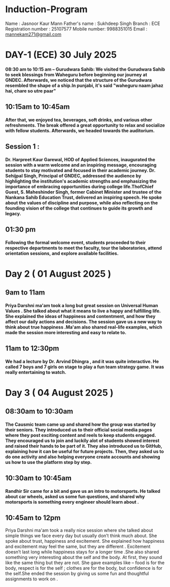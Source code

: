 # Induction-Program
Name : Jasnoor Kaur Mann
Father's name : Sukhdeep Singh
Branch : ECE
Registration number : 25107577
Mobile number: 9988351015
Email : mannekam271@gmail.com
# DAY-1 (ECE) 30 July 2025  
#### 08:30 am to 10:15 am – Gurudwara Sahib: We visited the Gurudwara Sahib to seek blessings from Waheguru before beginning our journey at GNDEC. Afterwards, we noticed that the structure of the Gurudwara resembled the shape of a ship.In punjabi, it's said "waheguru naam jahaz hai, chare so utre paar"
## 10:15am to 10:45am
#### After that, we enjoyed tea, beverages, soft drinks, and various other refreshments. The break offered a great opportunity to relax and socialize with fellow students. Afterwards, we headed towards the auditorium.
## Session 1 : 
#### Dr. Harpreet Kaur Garewal, HOD of Applied Sciences, inaugurated the session with a warm welcome and an inspiring message, encouraging students to stay motivated and focused in their academic journey. Dr. Sehijpal Singh, Principal of GNDEC, addressed the audience by highlighting the institution's academic strengths and emphasizing the importance of embracing opportunities during college life.ThofChief Guest, S. Maheshinder Singh, former Cabinet Minister and trustee of the Nankana Sahib Education Trust, delivered an inspiring speech. He spoke about the values of discipline and purpose, while also reflecting on the founding vision of the college that continues to guide its growth and legacy.
## 01:30 pm 
#### Following the formal welcome event, students proceeded to their respective departments to meet the faculty, tour the laboratories, attend orientation sessions, and explore available facilities.
# Day 2 ( 01 August 2025 ) 
## 9am to 11am 
#### Priya Darshni ma'am took a long but great session on Universal Human Values . She talked about what it means to live a happy and fulfilling life. She explained the ideas of happiness and contentment, and how they affect our daily actions and decisions. The session gave us a new way to think about true happiness  .Ma'am also shared real-life examples, which made the session more interesting and easy to relate to.
## 11am to 12:30pm
#### We had a lecture by Dr. Arvind Dhingra , and it was quite interactive. He called 7 boys and 7 girls on stage to play a fun team strategy game. It was really entertaining to watch. 
# Day 3 ( 04 August 2025 ) 
## 08:30am to 10:30am
#### The Causmic team came up and shared how the group was started by their seniors. They introduced us to their official social media pages  where they post exciting content and reels to keep students engaged. They encouraged us to join and luckily alot of students showed interest and raised their hands to be part of it. They also introduced us to GitHub, explaining how it can be useful for future projects. Then, they asked us to do one activity and also helping everyone create accounts and showing us how to use the platform step by step.
## 10:30am to 10:45am 
#### Randhir Sir came for a bit and gave us an  intro to motorsports. He talked about car wheels, asked us some fun questions, and shared why motorsports is something every engineer should learn about  . 
## 10:45am to 12pm
Priya Darshni ma'am took a really nice session where she talked about simple things we face every day but usually don’t think much about. She spoke about trust, happiness and excitement. She explained how happiness and excitement may feel the same, but they are different  . Excitement doesn’t last long  while happiness stays for a longer time .She also shared something very interesting about the self and the body. At first, they sound like the same thing but they are not. She gave examples like – food is for the body, respect is for the self ; clothes are for the body, but confidence is for the self.She ended the session by giving us some fun and thoughtful assignments to work on . 

